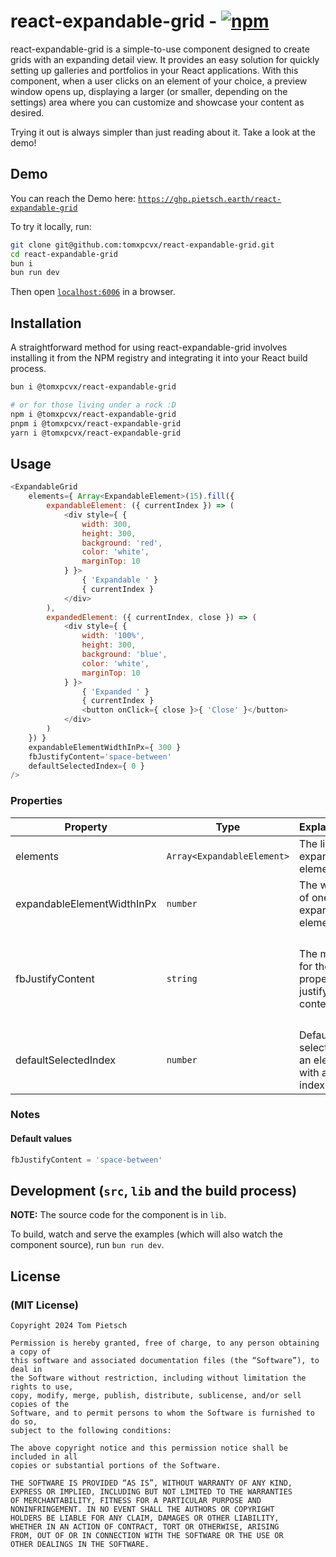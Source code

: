 <!--
    Copyright 2024 Tom Pietsch

    Permission is hereby granted, free of charge, to any person obtaining a copy of
    this software and associated documentation files (the “Software”), to deal in
    the Software without restriction, including without limitation the rights to use,
    copy, modify, merge, publish, distribute, sublicense, and/or sell copies of the
    Software, and to permit persons to whom the Software is furnished to do so,
    subject to the following conditions:

    The above copyright notice and this permission notice shall be included in all
    copies or substantial portions of the Software.

    THE SOFTWARE IS PROVIDED “AS IS”, WITHOUT WARRANTY OF ANY KIND,
    EXPRESS OR IMPLIED, INCLUDING BUT NOT LIMITED TO THE WARRANTIES
    OF MERCHANTABILITY, FITNESS FOR A PARTICULAR PURPOSE AND
    NONINFRINGEMENT. IN NO EVENT SHALL THE AUTHORS OR COPYRIGHT
    HOLDERS BE LIABLE FOR ANY CLAIM, DAMAGES OR OTHER LIABILITY,
    WHETHER IN AN ACTION OF CONTRACT, TORT OR OTHERWISE, ARISING
    FROM, OUT OF OR IN CONNECTION WITH THE SOFTWARE OR THE USE OR
    OTHER DEALINGS IN THE SOFTWARE.
-->

# react-expandable-grid  - [![npm](https://img.shields.io/npm/v/@tomxpcvx/react-expandable-grid.svg?color=%2345bf17&style=popout)](https://www.npmjs.com/package/@tomxpcvx/react-expandable-grid)

react-expandable-grid is a simple-to-use component designed to create grids with an expanding detail view. It provides an easy solution for quickly setting up galleries and portfolios in your React applications. With this component, when a user clicks on an element of your choice, a preview window opens up, displaying a larger (or smaller, depending on the settings) area where you can customize and showcase your content as desired.

Trying it out is always simpler than just reading about it. Take a look at the demo!

## Demo

You can reach the Demo here: [`https://ghp.pietsch.earth/react-expandable-grid`](https://ghp.pietsch.earth/react-expandable-grid)

To try it locally, run:

```bash
git clone git@github.com:tomxpcvx/react-expandable-grid.git
cd react-expandable-grid
bun i
bun run dev
```

Then open [`localhost:6006`](http://localhost:6006) in a browser.

## Installation

A straightforward method for using react-expandable-grid involves installing it from the NPM registry and integrating it into your React build process.

```bash
bun i @tomxpcvx/react-expandable-grid

# or for those living under a rock :D
npm i @tomxpcvx/react-expandable-grid
pnpm i @tomxpcvx/react-expandable-grid
yarn i @tomxpcvx/react-expandable-grid
```

## Usage

```javascript
<ExpandableGrid
    elements={ Array<ExpandableElement>(15).fill({
        expandableElement: ({ currentIndex }) => (
            <div style={ {
                width: 300,
                height: 300,
                background: 'red',
                color: 'white',
                marginTop: 10
            } }>
                { 'Expandable ' }
                { currentIndex }
            </div>
        ),
        expandedElement: ({ currentIndex, close }) => (
            <div style={ {
                width: '100%',
                height: 300,
                background: 'blue',
                color: 'white',
                marginTop: 10
            } }>
                { 'Expanded ' }
                { currentIndex }
                <button onClick={ close }>{ 'Close' }</button>
            </div>
        )
    }) }
    expandableElementWidthInPx={ 300 }
    fbJustifyContent='space-between'
    defaultSelectedIndex={ 0 }
/>
```

### Properties

| Property                    | Type                        | Explanation                                    | Notes                                                   |
| --------------------------- | --------------------------- | ---------------------------------------------- | ------------------------------------------------------- |
| elements                    | `Array<ExpandableElement>`  | The list of expandable elements.               |                                                         |
| expandableElementWidthInPx  | `number`                    | The width of one expandable element.           | `px`                                                    |
| fbJustifyContent            | `string`                    | The mode for the CSS property justify-content. | one of: `space-between \| space-around \| space-evenly` |
| defaultSelectedIndex        | `number`                    | Default selection of an element with an index  | starts at 0                                             |

### Notes

#### Default values

```javascript
fbJustifyContent = 'space-between'
```

## Development (`src`, `lib` and the build process)

**NOTE:** The source code for the component is in `lib`.

To build, watch and serve the examples (which will also watch the component source), run `bun run dev`.

## License

### (MIT License)

```text
Copyright 2024 Tom Pietsch

Permission is hereby granted, free of charge, to any person obtaining a copy of
this software and associated documentation files (the “Software”), to deal in
the Software without restriction, including without limitation the rights to use,
copy, modify, merge, publish, distribute, sublicense, and/or sell copies of the
Software, and to permit persons to whom the Software is furnished to do so,
subject to the following conditions:

The above copyright notice and this permission notice shall be included in all
copies or substantial portions of the Software.

THE SOFTWARE IS PROVIDED “AS IS”, WITHOUT WARRANTY OF ANY KIND,
EXPRESS OR IMPLIED, INCLUDING BUT NOT LIMITED TO THE WARRANTIES
OF MERCHANTABILITY, FITNESS FOR A PARTICULAR PURPOSE AND
NONINFRINGEMENT. IN NO EVENT SHALL THE AUTHORS OR COPYRIGHT
HOLDERS BE LIABLE FOR ANY CLAIM, DAMAGES OR OTHER LIABILITY,
WHETHER IN AN ACTION OF CONTRACT, TORT OR OTHERWISE, ARISING
FROM, OUT OF OR IN CONNECTION WITH THE SOFTWARE OR THE USE OR
OTHER DEALINGS IN THE SOFTWARE.
```
